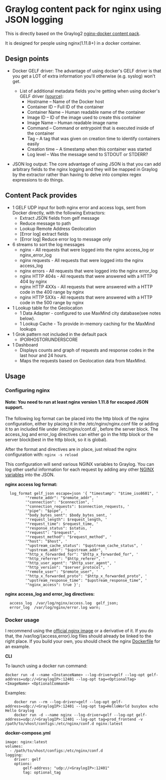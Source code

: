 # Graylog content pack for nginx using JSON logging

This is directly based on the Graylog2 [nginx-docker content pack](https://github.com/ronlut/graylog-content-pack-nginx-docker).

It is designed for people using nginx(1.11.8+) in a docker container.

## Design points

  * Docker GELF driver: The advantage of using docker's GELF driver is that you get a LOT of extra information you'll otherwise (e.g. syslog) won't get.
    * List of additional metadata fields you're getting when using docker's GELF driver [(source)](https://www.graylog.org/post/centralized-docker-container-logging-with-native-graylog-integration):
      * Hostname – Name of the Docker host
      * Container ID – Full ID of the container
      * Container Name – Human readable name of the container
      * Image ID – ID of the image used to create this container
      * Image Name – Human readable image name
      * Command – Command or entrypoint that is executed inside of the container
      * Tag – A tag that was given on creation time to identify containers easily
      * Creation time – A timestamp when this container was started
      * Log level – Was the message send to STDOUT or STDERR?

  * JSON log output: The core advantage of using JSON is that you can add arbitrary fields to the nginx logging and they will be mapped in Graylog by the extractor rather than having to delve into complex regex expressions to do things.

## Content Pack provides
  * 1 GELF UDP input for both nginx error and access logs, sent from Docker directly, with the following Extractors:
    * Extract JSON fields from gelf message
    * Reduce message to path
    * Lookup Remote Address Geolocation
    * [Error log] extract fields
    * [Error log] Reduce error log to message only
  * 6 streams to sort the log messages
    * nginx - All requests that were logged into the nginx access_log or nginx_error_log
    * nginx requests - All requests that were logged into the nginx access_log
    * nginx errors - All requests that were logged into the nginx error_log
    * nginx HTTP 404s - All requests that were answered with a HTTP 404 by nginx
    * nginx HTTP 4XXs - All requests that were answered with a HTTP code in the 400 range by nginx
    * nginx HTTP 5XXs - All requests that were answered with a HTTP code in the 500 range by nginx
  * 1 Lookup table for the Geolocation
    * 1 Data Adapter - configured to use MaxMind city database(see notes below).
    * 1 Lookup Cache - To provide in-memory caching for the MaxMind lookups
  * 1 Grok pattern not included in the default pack
    * IPORHOSTORUNDERSCORE
  * 1 Dashboard
    * Displays counts and graph of requests and response codes in the last hour and 24 hours.
    * Maps the requests based on Geolocation data from MaxMind.

## Usage
### Configuring nginx

#### Note: You need to run at least nginx version 1.11.8 for escaped JSON support.

The following log format can be placed into the http block of the nginx configuration, either by placing it in the /etc/nginx/nginx.conf file or adding it to an included file under /etc/nginx/conf.d/ , before the server block. The access_log and error_log directives can either go in the http block or the server block(best in the http block, so it is global).

After the format and directives are in place, just reload the nginx configuration with: `nginx -s reload`

This configuration will send various NGINX variables to Graylog. You can log other useful information for each request by adding any other [NGINX variables](http://nginx.org/en/docs/http/ngx_http_core_module.html#variables) into the JSON.

**nginx access log format:**

```
  log_format gelf_json escape=json '{ "timestamp": "$time_iso8601", '
         '"remote_addr": "$remote_addr", '
         '"connection": "$connection", '
         '"connection_requests": $connection_requests, '
         '"pipe": "$pipe", '
         '"body_bytes_sent": $body_bytes_sent, '
         '"request_length": $request_length, '
         '"request_time": $request_time, '
         '"response_status": $status, '
         '"request": "$request", '
         '"request_method": "$request_method", '
         '"host": "$host", '
         '"upstream_cache_status": "$upstream_cache_status", '
         '"upstream_addr": "$upstream_addr", '
         '"http_x_forwarded_for": "$http_x_forwarded_for", '
         '"http_referrer": "$http_referer", '
         '"http_user_agent": "$http_user_agent", '
         '"http_version": "$server_protocol", '
         '"remote_user": "$remote_user", '
         '"http_x_forwarded_proto": "$http_x_forwarded_proto", '
         '"upstream_response_time": "$upstream_response_time", '
         '"nginx_access": true }';
```

**nginx access_log and error_log directives:**
```
  access_log  /var/log/nginx/access.log  gelf_json;
  error_log  /var/log/nginx/error.log warn;
```

### Docker usage

I recommend using the [official nginx image](https://hub.docker.com/_/nginx) or a derivative of it. If you do that, the /var/log/{access,error}.log files should already be linked to the right place. If you build your own, you should check the nginx [Dockerfile](https://github.com/nginxinc/docker-nginx/blob/8921999083def7ba43a06fabd5f80e4406651353/mainline/jessie/Dockerfile#L21-L23) for an example.

**CLI**

To launch using a docker run command:

    docker run -d --name <InstanceName> --log-driver=gelf --log-opt gelf-address=udp://<GraylogIP>:12401 --log-opt tag=<OptionalTag> <ImageName> <OptionalCommand>

Examples:
```
    docker run --rm --log-driver=gelf --log-opt gelf-address=udp://<GraylogIP>:12401 --log-opt tag=HelloWorld busybox echo Hello Graylog
    docker run -d --name nginx --log-driver=gelf --log-opt gelf-address=udp://<GraylogIP>:12401 --log-opt tag=prod_frontend -v /path/to/vhost/configs:/etc/nginx/conf.d nginx:latest
```

**docker-compose.yml**

    image: nginx:latest
    volumes:
      - /path/to/vhost/configs:/etc/nginx/conf.d
    logging:
        driver: gelf
        options:
            gelf-address: "udp://<GraylogIP>:12401"
            tag: optional_tag

